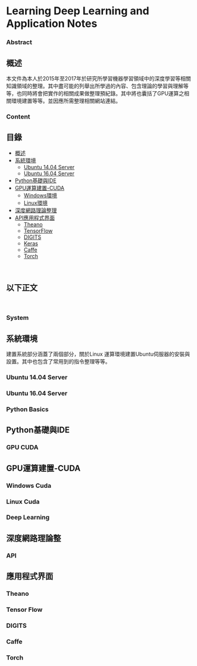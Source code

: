 # Learning Deep Learning and Application Notes

### Abstract
## 概述

本文件為本人於2015年至2017年於研究所學習機器學習領域中的深度學習等相關知識領域的整理。其中盡可能的列舉出所學過的內容、包含理論的學習與理解等等，也同時將會把實作的相關成果做整理預紀錄。其中將也囊括了GPU運算之相關環境建置等等。並因應所需整理相關網站連結。
<br />

### Content
## 目錄

* [概述](#abstract)
* [系統環境](#System)
    * [Ubuntu 14.04 Server](#ubuntu-14.04-server)
    * [Ubuntu 16.04 Server](#ubuntu-16.04-server)
* [Python基礎與IDE](#python-basics)
* [GPU運算建置-CUDA](#gpu-cuda)
    * [Windows環境](#Windows-cuda)
    * [Linux環境](#linux-cuda)
* [深度網路理論整理](#deep-learning)
* [API應用程式界面](#api)
    * [Theano](#theano)
    * [TensorFlow](#tensor-flow)
    * [DIGITS](#digits)
    * [Keras](#keras)
    * [Caffe](#caffe)
    * [Torch](torch)

<br />

## 以下正文

<br />

### System
## 系統環境

建置系統部分涵蓋了兩個部分，關於Linux 運算環境建置Ubuntu伺服器的安裝與設置。其中也包含了常用到的指令整理等等。
<br />

### Ubuntu 14.04 Server

### Ubuntu 16.04 Server

### Python Basics
## Python基礎與IDE

### GPU CUDA
## GPU運算建置-CUDA

### Windows Cuda

### Linux Cuda

### Deep Learning
## 深度網路理論整

### API
## 應用程式界面

### Theano

### Tensor Flow

### DIGITS

### Caffe

### Torch
